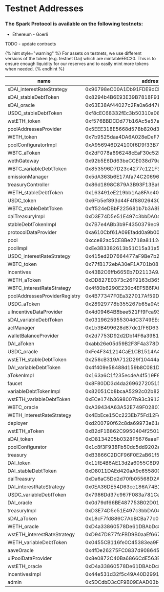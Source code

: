 # Testnet Addresses

### The Spark Protocol is available on the following testnets:

* Ethereum - Goerli

TODO - update contracts

{% hint style="warning" %}
For assets on testnets, we use different versions of the token (e.g. testnet Dai) which are mintableERC20. This is to ensure enough liquidity for our reserves and to easily mint more tokens when needed.
{% endhint %}

| name                          | address                                    |
| ----------------------------- | ------------------------------------------ |
| sDAI\_interestRateStrategy    | 0x96798eC00A1Db91FDE9dCbb764085db859fd6dE9 |
| sDAI\_stableDebtToken         | 0x8294b4B6E93E39B7818F9197aa4ef365d30CBFB0 |
| sDAI\_oracle                  | 0x63E38Af44027c2Fa0a6d4761A38E85EC28C51761 |
| USDC\_stableDebtToken         | 0xf8cEC68332fEc3b50310a08Ac9729c69c92668F0 |
| wstETH\_token                 | 0xf576BBDCDd77b16Ac5e57acdE7026A9591762039 |
| poolAddressesProvider         | 0x5EEE318E5668d578b820d3C80152482E01fcE5cA |
| WETH\_token                   | 0x7b9525daa4DA6A028eDeF775A2A0B45780599aFa |
| poolConfiguratorImpl          | 0xA956946D24100f6D9f33B7b8f58Efe7B20F3e6eC |
| WBTC\_aToken                  | 0x2dF078a696248cEaF30c52D8aB1bDA75A757940E |
| wethGateway                   | 0x92b5E6Dd63beCCE038d79e93c3f5A942AeC72E81 |
| WBTC\_variableDebtToken       | 0x853596D7D23c4277c121F31152e8e0EB669aD612 |
| emissionManager               | 0x5dA363b6E17Afa74C20696C618422415c6A410a2 |
| treasuryController            | 0x86d1898C879A3B93F13Ba6FA90EB26DbE3dB43b1 |
| WETH\_stableDebtToken         | 0x163491eE219bb1Aa8FAe4025589Af16C6755d212 |
| USDC\_token                   | 0x6Fb5ef893d44F4f88026430d82d4ef269543cB23 |
| WBTC\_stableDebtToken         | 0xff524eDBbF225681b7b3A8E655242F337C40B517 |
| daiTreasuryImpl               | 0xD3E74D5e51E497c3bbDA04E965f10B5690fA11d6 |
| stableDebtTokenImpl           | 0x7B7e4ABb3b9F4350379ec946cf4f320ADA542aa2 |
| protocolDataProvider          | 0xa610Cbf61A09Efadd0a9b006467045AD9A72feC7 |
| pool                          | 0xcce82ac5CE8Be2718a8112d2dD9155836b131C27 |
| poolImpl                      | 0xEe3B3382613b51C15a31a58dBE8615d5DaDDD39A |
| USDC\_interestRateStrategy    | 0x415ed2D7664477aF9Be7b2d6F0706d8a7a882214 |
| WBTC\_token                   | 0x77fB172ebA30eF1A701b08B910Fc20eC8A06Fe3f |
| incentives                    | 0x43B2C6ffb665Eb7D2113A9A084f652e22d1773d1 |
| WETH\_aToken                  | 0xDD827E0373c26F9163d365b276b53c10187C9362 |
| WBTC\_interestRateStrategy    | 0x4f80b6290E230c4EF5B6FA60836594934Bef10a0 |
| poolAddressesProviderRegistry | 0x4B77347F0Ea327017Af59D75445578d892bB0eB5 |
| USDC\_aToken                  | 0x28929778b355267b65a9A50dD644c37ebca33980 |
| uiIncentiveDataProvider       | 0x4d09464B8bee521Ff9Fca93B832DC53c6960D45f |
| sDAI\_variableDebtToken       | 0x0319625955304dC3749EEca4Ec6716D81864a1E2 |
| aclManager                    | 0x1b3B499628d87dc1fF6D6393099Fb974041Dd6f5 |
| walletBalanceProvider         | 0x2d7753D92d2Dbf4F6a3981cC11337898978C4bFF |
| DAI\_aToken                   | 0xabb26e05d59B2F3F4a378D518f1b1fEF44f34eca |
| USDC\_oracle                  | 0xFe4F341214CaE1CB1514A479c630A27Ad5AC2929 |
| wstETH\_stableDebtToken       | 0x258cB319A712D29f10444a644098C9120772e0E3 |
| DAI\_variableDebtToken        | 0x4f409e58488d159b8C081DB8499234B8b7C41e96 |
| aTokenImpl                    | 0x163a6C1f235ec4eA4f519F96d19eAe96Bdc132Df |
| faucet                        | 0x8F80DD3d4da2696272051593cDC69D7c0E826803 |
| variableDebtTokenImpl         | 0x82051Cb8bcaA5292c02b82Cf0C221b93cD8172FE |
| wstETH\_variableDebtToken     | 0xECe174b3698007b93c3913410D0f68CeDE0d8234 |
| WBTC\_oracle                  | 0xA39434A63A52E749F02807ae27335515BA4b07F7 |
| WETH\_interestRateStrategy    | 0x4EbEce15Cc223Eb75Fd12FA2edD3494Ab33d73C9 |
| deployer                      | 0xd200790f62c8da69973e61d4936cfE4f356ccD07 |
| wstETH\_aToken                | 0xB2dF1B862C9950404f250175f37E9E0A790BcF73 |
| sDAI\_token                   | 0xD8134205b0328F5676aaeFb3B2a0DC15f4029d8C |
| poolConfigurator              | 0x1c8f3F938Fb50dc5dd9202a8038Cc94D9e3CEaEa |
| treasury                      | 0xB3866C2DCF96F0E2aB61f5f4709319be2F6eec7d |
| DAI\_token                    | 0x11fE4B6AE13d2a6055C8D9cF65c55bac32B5d844 |
| DAI\_stableDebtToken          | 0xD8011DAEd420aA9c655800FF82A5f16614FDB27A |
| daiTreasury                   | 0xDa6aC5Dd2d70fb05568D2A8D8ab6D46f71efD371 |
| DAI\_interestRateStrategy     | 0x0EA36DE54D63cc186A74B1c9720e27B2A56eFE0A |
| USDC\_variableDebtToken       | 0x7986Dd37c967F083a781Ce2605756BcCDEace9B0 |
| DAI\_oracle                   | 0x0d79df66BE487753B02D015Fb622DED7f0E9798d |
| treasuryImpl                  | 0xD3E74D5e51E497c3bbDA04E965f10B5690fA11d6 |
| sDAI\_aToken                  | 0x18cF7fd886C7AbBCBa77c08F1CcE3Ed5B7f4101B |
| WETH\_oracle                  | 0xD4a33860578De61DBAbDc8BFdb98FD742fA7028e |
| wstETH\_interestRateStrategy  | 0xD947D877fcFBD9B0aaEf66772080515c83FA4787 |
| WETH\_variableDebtToken       | 0x0455CB116fe0C45383ea9F370c6a0698b0acC0a9 |
| aaveOracle                    | 0x4fDe26275FC0837d9086459e1DE8a5b7e3a6d73A |
| uiPoolDataProvider            | 0x8e0872C40Ba6866CdE563Ea53D848F505973846d |
| wstETH\_oracle                | 0xD4a33860578De61DBAbDc8BFdb98FD742fA7028e |
| incentivesImpl                | 0x44e531d32f5c49A40D2991f326844Ae02cEfFE07 |
| admin                         | 0x5DCdbD3cCF9B09EAAD03bc5f50fA2B3d3ACA0121 |
